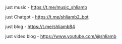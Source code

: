 
just music - https://t.me/music_shliamb

just Chatgpt - https://t.me/shliamb2_bot

just blog - https://t.me/shliamb84

just video blog - https://www.youtube.com/@shliamb

